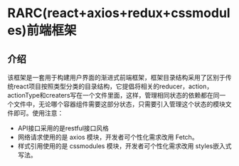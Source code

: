 # RARC(react+axios+redux+cssmodules)前端框架
## 介绍
该框架是一套用于构建用户界面的渐进式前端框架，框架目录结构采用了区别于传统react项目按照类型分类的目录结构，它提倡将相关的reducer，action，actionType和creaters写在一个文件里面，这样，管理相同状态的依赖都在同一个文件中，无论哪个容器组件需要这部分状态，只需要引入管理这个状态的模块文件即可。使用注意：
- API接口采用的是restful接口风格
- 网络请求使用的是 axios 模块，开发者可个性化需求改用 Fetch。
- 样式引用使用的是 cssmodules 模块，开发者可个性化需求改用 styles嵌入式写法。
